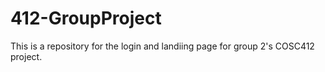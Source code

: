# 412-GroupProject
This is a repository for the login and landiing page for group 2's COSC412 project. 

